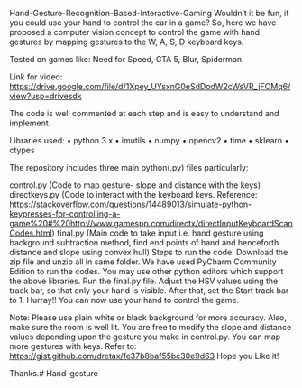 Hand-Gesture-Recognition-Based-Interactive-Gaming
Wouldn’t it be fun, if you could use your hand to control the car in a game? So, here we have proposed a computer vision concept to control the game with hand gestures by mapping gestures to the W, A, S, D keyboard keys.

Tested on games like: Need for Speed, GTA 5, Blur, Spiderman.

Link for video: https://drive.google.com/file/d/1Xpey_UYsxnG0eSdDodW2cWsVR_jFOMq6/view?usp=drivesdk

The code is well commented at each step and is easy to understand and implement.

Libraries used:
• python 3.x • imutils • numpy • opencv2 • time • sklearn • ctypes

The repository includes three main python(.py) files particularly:

control.py (Code to map gesture- slope and distance with the keys)
directkeys.py (Code to interact with the keyboard keys. Reference: https://stackoverflow.com/questions/14489013/simulate-python-keypresses-for-controlling-a-game%20#%20http://www.gamespp.com/directx/directInputKeyboardScanCodes.html)
final.py (Main code to take input i.e. hand gesture using background subtraction method, find end points of hand and henceforth distance and slope using convex hull)
Steps to run the code:
Download the zip file and unzip all in same folder. We have used PyCharm Community Edition to run the codes. You may use other python editors which support the above libraries.
Run the final.py file.
Adjust the HSV values using the track bar, so that only your hand is visible.
After that, set the Start track bar to 1.
Hurray!! You can now use your hand to control the game.

Note:
Please use plain white or black background for more accuracy. Also, make sure the room is well lit.
You are free to modify the slope and distance values depending upon the gesture you make in control.py.
You can map more gestures with keys. Refer to: https://gist.github.com/dretax/fe37b8baf55bc30e9d63
Hope you Like it!

Thanks.# Hand-gesture
